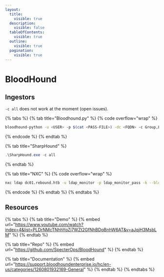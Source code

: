 ```yaml
---
layout:
  title:
    visible: true
  description:
    visible: false
  tableOfContents:
    visible: true
  outline:
    visible: true
  pagination:
    visible: true
---
```


# BloodHound

## Ingestors

`-c all` does not work at the moment (open issues).

{% tabs %}
{% tab title="Bloodhound.py" %}
{% code overflow="wrap" %}
```bash
bloodhound-python -u <USER> -p $(cat <PASS-FILE>) -dc <FQDN> -c Group,LocalADmin,RDP,DCOM,Container,PSRemote,Session,Acl,Trusts,LoggedOn -d <DOMAIN> -ns <DC-IP>
```
{% endcode %}
{% endtab %}

{% tab title="SharpHound" %}
```powershell
.\SharpHound.exe -c all
```
{% endtab %}

{% tab title="NXC" %}
{% code overflow="wrap" %}
```bash
nxc ldap dc01.rebound.htb -u ldap_monitor -p ldap_monitor_pass -k --bloodhound -ns 10.10.11.231 -c Group,LocalADmin,RDP,DCOM,Container,PSRemote,Session,Acl,Trusts,LoggedOn
```
{% endcode %}
{% endtab %}
{% endtabs %}

## Resources

{% tabs %}
{% tab title="Demo" %}
{% embed url="https://www.youtube.com/watch?index=4&list=PLDrNMcTNhhYqZj7WZt2GfNhBDqBnhW6AT&v=aJqjH3MsbLM" %}
{% endtab %}

{% tab title="Repo" %}
{% embed url="https://github.com/SpecterOps/BloodHound" %}
{% endtab %}

{% tab title="Documentation" %}
{% embed url="https://support.bloodhoundenterprise.io/hc/en-us/categories/1260801932169-General" %}
{% endtab %}
{% endtabs %}
